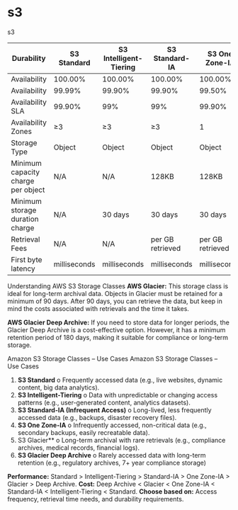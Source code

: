 # s3
s3

 Durability                         | S3 Standard  | S3 Intelligent-Tiering | S3 Standard-IA   | S3 One Zone-IA   | S3 Glacier       |
| ---------------------------------- | ------------ | ---------------------- | ---------------- | ---------------- | ---------------- |
| Availability                       | 100.00%      | 100.00%                | 100.00%          | 100.00%          | 100.00%          |
| Availability                       | 99.99%       | 99.90%                 | 99.90%           | 99.50%           | 99.99%           |
| Availability SLA                   | 99.90%       | 99%                    | 99%              | 99.90%           | 99.90%           |
| Availability Zones                 | ≥3           | ≥3                     | ≥3               | 1                | ≥3               |
| Storage Type                       | Object       | Object                 | Object           | Object           | Object           |
| Minimum capacity charge per object | N/A          | N/A                    | 128KB            | 128KB            | 40KB             |
| Minimum storage duration charge    | N/A          | 30 days                | 30 days          | 30 days          | 180 days         |
| Retrieval Fees                     | N/A          | N/A                    | per GB retrieved | per GB retrieved | per GB retrieved |
| First byte latency                 | milliseconds | milliseconds           | milliseconds     | milliseconds     | Minutes to Hours |

Understanding AWS S3 Storage Classes
**AWS Glacier:** This storage class is ideal for long-term archival data. Objects in Glacier must be retained for a minimum of 90 days. After 90 days, you can retrieve the data, but keep in mind the costs associated with retrievals and the time it takes.

**AWS Glacier Deep Archive:** If you need to store data for longer periods, the Glacier Deep Archive is a cost-effective option. However, it has a minimum retention period of 180 days, making it suitable for compliance or long-term storage.

Amazon S3 Storage Classes – Use Cases
Amazon S3 Storage Classes – Use Cases
1.	**S3 Standard**
o	Frequently accessed data (e.g., live websites, dynamic content, big data analytics).
2.	**S3 Intelligent-Tiering**
o	Data with unpredictable or changing access patterns (e.g., user-generated content, analytics datasets).
3.	**S3 Standard-IA (Infrequent Access)**
o	Long-lived, less frequently accessed data (e.g., backups, disaster recovery files).
4.	**S3 One Zone-IA**
o	Infrequently accessed, non-critical data (e.g., secondary backups, easily recreatable data).
5.	S3 Glacier**
o	Long-term archival with rare retrievals (e.g., compliance archives, medical records, financial logs).
6.	**S3 Glacier Deep Archive**
o	Rarely accessed data with long-term retention (e.g., regulatory archives, 7+ year compliance storage)

**Performance:** Standard > Intelligent-Tiering > Standard-IA > One Zone-IA > Glacier > Deep Archive.
**Cost:** Deep Archive < Glacier < One Zone-IA < Standard-IA < Intelligent-Tiering < Standard.
**Choose based on:** Access frequency, retrieval time needs, and durability requirements.
